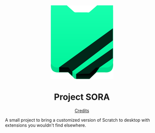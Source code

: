 <div align="center">

![](https://github.com/GitbyteMaster/SORA/blob/main/assets/logo.svg)

# Project SORA

[Credits](https://github.com/GitbyteMaster/SORA/blob/main/notes/Credits.md)
</div>

A small project to bring a customized version of Scratch to desktop with extensions you wouldn't find elsewhere.
